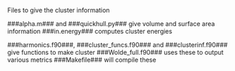 Files to give the cluster information

###alpha.m### and ###quickhull.py### give volume and surface area information
###in.energy### computes cluster energies



###harmonics.f90###, ###cluster_funcs.f90### and ###clusterinf.f90### give functions to make cluster
###Wolde_full.f90### uses these to output various metrics
###Makefile### will compile these
